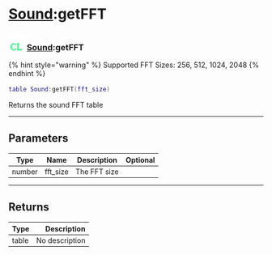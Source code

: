 # [Sound](../sound/README.md):getFFT

### <img src="../../.gitbook/assets/client.png" width="32" height="32" /> [Sound](../sound/README.md):getFFT

{% hint style="warning" %} Supported FFT Sizes: 256, 512, 1024, 2048 {% endhint %}


```lua
table Sound:getFFT(fft_size)
```

Returns the sound FFT table<br>

-----------------
## Parameters

| Type   | Name | Description | Optional |
| ------ | ---- | ----------- | -------: |
| number | fft_size | The FFT size |  |

-----------------
## Returns

| Type   | Description |
| ------ | ----------: |
| table | No description |
